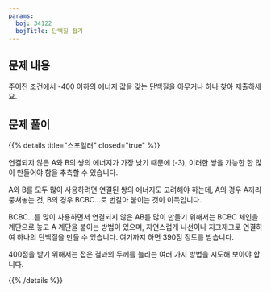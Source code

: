 ```yaml
---
params:
  boj: 34122
  bojTitle: 단백질 접기
---
```


## 문제 내용

주어진 조건에서 -400 이하의 에너지 값을 갖는 단백질을 아무거나 하나 찾아 제출하세요.

## 문제 풀이

{{% details title="스포일러" closed="true" %}}

연결되지 않은 A와 B의 쌍의 에너지가 가장 낮기 때문에 (-3), 이러한 쌍을 가능한 한 많이 만들어야 함을 추측할 수 있습니다.

A와 B를 모두 많이 사용하려면 연결된 쌍의 에너지도 고려해야 하는데, A의 경우 A끼리 뭉쳐놓는 것, B의 경우 BCBC...로 번갈아 붙이는 것이 이득입니다.

BCBC...를 많이 사용하면서 연결되지 않은 AB를 많이 만들기 위해서는 BCBC 체인을 계단으로 놓고 A 계단을 붙이는 방법이 있으며, 자연스럽게 나선이나 지그재그로 연결하여 하나의 단백질을 만들 수 있습니다. 여기까지 하면 390점 정도를 받습니다.

400점을 받기 위해서는 접은 결과의 두께를 늘리는 여러 가지 방법을 시도해 보아야 합니다.

{{% /details %}}
